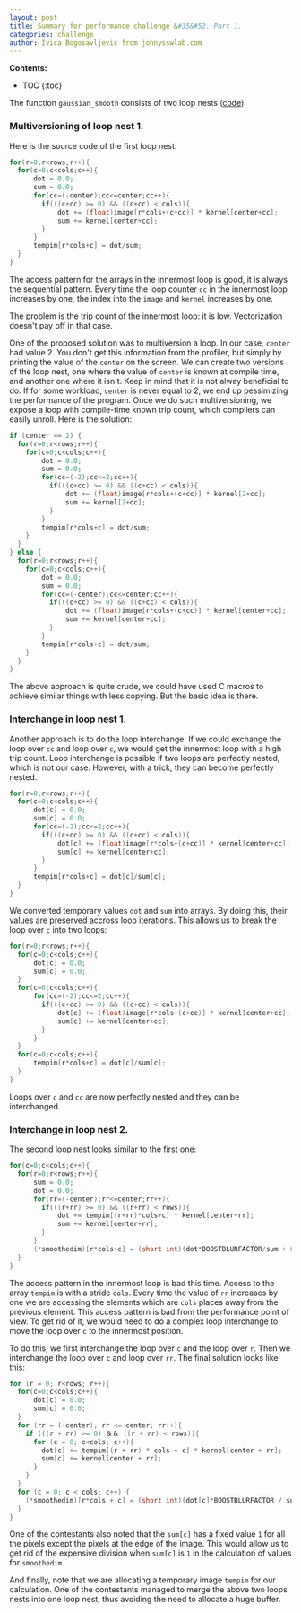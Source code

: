 ```yaml
---
layout: post
title: Summary for performance challenge &#35&#52. Part 1.
categories: challenge
author: Ivica Bogosavljevic from johnysswlab.com
---
```


**Contents:**
* TOC
{:toc}

The function `gaussian_smooth` consists of two loop nests ([code](https://github.com/dendibakh/perf_challenge4/blob/master/canny_baseline/canny_source.c#L426)). 

### Multiversioning of loop nest 1.

Here is the source code of the first loop nest:

```cpp
for(r=0;r<rows;r++){
  for(c=0;c<cols;c++){
      dot = 0.0;
      sum = 0.0;
      for(cc=(-center);cc<=center;cc++){
        if(((c+cc) >= 0) && ((c+cc) < cols)){
            dot += (float)image[r*cols+(c+cc)] * kernel[center+cc];
            sum += kernel[center+cc];
        }
      }
      tempim[r*cols+c] = dot/sum;
  }
}
```

The access pattern for the arrays in the innermost loop is good, it is always the sequential pattern. Every time the loop counter `cc` in the innermost loop increases by one, the index into the `image` and `kernel` increases by one.

The problem is the trip count of the innermost loop: it is low. Vectorization doesn't pay off in that case.

One of the proposed solution was to multiversion a loop. In our case, `center` had value 2. You don't get this information from the profiler, but simply by printing the value of the `center` on the screen. We can create two versions of the loop nest, one where the value of `center` is known at compile time, and another one where it isn't. Keep in mind that it is not alway beneficial to do. If for some workload, `center` is never equal to 2, we end up pessimizing the performance of the program. Once we do such multiversioning, we expose a loop with compile-time known trip count, which compilers can easily unroll. Here is the solution:

```cpp
if (center == 2) {
  for(r=0;r<rows;r++){
    for(c=0;c<cols;c++){
        dot = 0.0;
        sum = 0.0;
        for(cc=(-2);cc<=2;cc++){
          if(((c+cc) >= 0) && ((c+cc) < cols)){
              dot += (float)image[r*cols+(c+cc)] * kernel[2+cc];
              sum += kernel[2+cc];
          }
        }
        tempim[r*cols+c] = dot/sum;
    }
  }
} else {
  for(r=0;r<rows;r++){
    for(c=0;c<cols;c++){
        dot = 0.0;
        sum = 0.0;
        for(cc=(-center);cc<=center;cc++){
          if(((c+cc) >= 0) && ((c+cc) < cols)){
              dot += (float)image[r*cols+(c+cc)] * kernel[center+cc];
              sum += kernel[center+cc];
          }
        }
        tempim[r*cols+c] = dot/sum;
    }
  }
}
```

The above approach is quite crude, we could have used C macros to achieve similar things with less copying. But the basic idea is there.

### Interchange in loop nest 1.

Another approach is to do the loop interchange. If we could exchange the loop over `cc` and loop over `c`, we would get the innermost loop with a high trip count. Loop interchange is possible if two loops are perfectly nested, which is not our case. However, with a trick, they can become perfectly nested.

```cpp
for(r=0;r<rows;r++){
  for(c=0;c<cols;c++){
      dot[c] = 0.0;
      sum[c] = 0.0;
      for(cc=(-2);cc<=2;cc++){
        if(((c+cc) >= 0) && ((c+cc) < cols)){
            dot[c] += (float)image[r*cols+(c+cc)] * kernel[center+cc];
            sum[c] += kernel[center+cc];
        }
      }
      tempim[r*cols+c] = dot[c]/sum[c];
  }
}
```

We converted temporary values `dot` and `sum` into arrays. By doing this, their values are preserved accross loop iterations. This allows us to break the loop over `c` into two loops:

```cpp
for(r=0;r<rows;r++){
  for(c=0;c<cols;c++){
      dot[c] = 0.0;
      sum[c] = 0.0;
  }
  for(c=0;c<cols;c++){
      for(cc=(-2);cc<=2;cc++){
        if(((c+cc) >= 0) && ((c+cc) < cols)){
            dot[c] += (float)image[r*cols+(c+cc)] * kernel[center+cc];
            sum[c] += kernel[center+cc];
        }
      }
  }
  for(c=0;c<cols;c++){
      tempim[r*cols+c] = dot[c]/sum[c];
  }
}
```

Loops over `c` and `cc` are now perfectly nested and they can be interchanged.

### Interchange in loop nest 2.

The second loop nest looks similar to the first one:

```cpp
for(c=0;c<cols;c++){
  for(r=0;r<rows;r++){
      sum = 0.0;
      dot = 0.0;
      for(rr=(-center);rr<=center;rr++){
        if(((r+rr) >= 0) && ((r+rr) < rows)){
            dot += tempim[(r+rr)*cols+c] * kernel[center+rr];
            sum += kernel[center+rr];
        }
      }
      (*smoothedim)[r*cols+c] = (short int)(dot*BOOSTBLURFACTOR/sum + 0.5);
  }
}
```

The access pattern in the innermost loop is bad this time. Access to the array `tempim` is with a stride `cols`. Every time the value of `rr` increases by one we are accessing the elements which are `cols` places away from the previous element. This access pattern is bad from the performance point of view. To get rid of it, we would need to do a complex loop interchange to move the loop over `c` to the innermost position.

To do this, we first interchange the loop over `c` and the loop over `r`. Then we interchange the loop over `c` and loop over `rr`. The final solution looks like this:

```cpp
for (r = 0; r<rows; r++){
  for(c=0;c<cols;c++){
      dot[c] = 0.0;
      sum[c] = 0.0;
  }
  for (rr = (-center); rr <= center; rr++){
    if (((r + rr) >= 0) ＆＆ ((r + rr) < rows)){
      for (c = 0; c<cols; c++){
        dot[c] += tempim[(r + rr) * cols + c] * kernel[center + rr];
        sum[c] += kernel[center + rr];
      }
    }
  }
  for (c = 0; c < cols; c++) {
    (*smoothedim)[r*cols + c] = (short int)(dot[c]*BOOSTBLURFACTOR / sum[c] + 0.5);
  }
}
```

One of the contestants also noted that the `sum[c]` has a fixed value `1` for all the pixels except the pixels at the edge of the image. This would allow us to get rid of the expensive division when `sum[c]` is `1` in the calculation of values for `smoothedim`.

And finally, note that we are allocating a temporary image `tempim` for our calculation. One of the contestants managed to merge the above two loops nests into one loop nest, thus avoiding the need to allocate a huge buffer.


